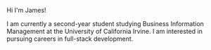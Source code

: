 Hi I'm James!

I am currently a second-year student studying Business Information Management at the University of California Irvine. I am interested in pursuing careers in full-stack development. 
